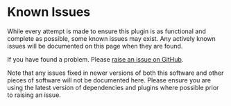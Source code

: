 # Known Issues

<div id="pmp-toc"></div>

While every attempt is made to ensure this plugin is as functional and complete as possible,
some known issues may exist. Any actively known issues will be documented on this page when they are found.

If you have found a problem. Please [raise an issue on GitHub](https://github.com/ascopes/protobuf-maven-plugin/issues).

Note that any issues fixed in newer versions of both this software and other pieces of software
will not be documented here. Please ensure you are using the latest version of dependencies and
plugins where possible prior to raising an issue.
